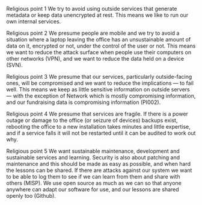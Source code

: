 Religious point 1
We try to avoid using outside services that generate metadata or keep data unencrypted at rest.  This means we like to run our own internal services.

Religious point 2
We presume people are mobile and we try to avoid a situation where a laptop leaving the office has an unsustainable amount of data on it, encrypted or not, under the control of the user or not.
This means we want to reduce the attack surface when people use their computers on other networks (VPN), and we want to reduce the data held on a device (SVN).

Religious point 3
We presume that our services, particularly outside-facing ones, will be compromised and we want to reduce the implications — to fail well.
This means we keep as little sensitive information on outside servers — with the exception of Network which is mostly compromising information, and our fundraising data is compromising information (PI002).

Religious point 4
We presume that services are fragile.
If there is a power outage or damage to the office (or seizure of devices) backups exist, rebooting the office to a new installation takes minutes and little expertise, and if a service falls it will not be restarted until it can be audited to work out why.

Religious point 5
We want sustainable maintenance, development and sustainable services and learning.
Security is also about patching and maintenance and this should be made as easy as possible, and when hard the lessons can be shared. If there are attacks against our system we want to be able to log them to see if we can learn from them and share with others (MISP).
We use open source as much as we can so that anyone anywhere can adapt our software for use, and our lessons are shared openly too (Github).

